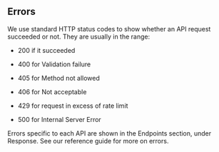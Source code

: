 ## Errors
We use standard HTTP status codes to show whether an API request succeeded or not. They are usually in the range:

- 200 if it succeeded

- 400 for Validation failure

- 405 for Method not allowed
        
- 406 for Not acceptable

- 429 for request in excess of rate limit
          
- 500 for Internal Server Error

Errors specific to each API are shown in the Endpoints section, under Response. See our reference guide for more on errors.

